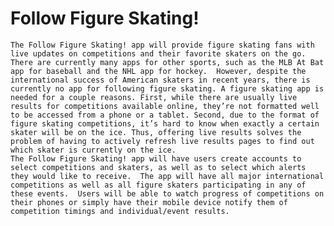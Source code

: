 # Follow Figure Skating!

    The Follow Figure Skating! app will provide figure skating fans with live updates on competitions and their favorite skaters on the go.  There are currently many apps for other sports, such as the MLB At Bat app for baseball and the NHL app for hockey.  However, despite the international success of American skaters in recent years, there is currently no app for following figure skating. A figure skating app is needed for a couple reasons. First, while there are usually live results for competitions available online, they’re not formatted well to be accessed from a phone or a tablet. Second, due to the format of figure skating competitions, it’s hard to know when exactly a certain skater will be on the ice. Thus, offering live results solves the problem of having to actively refresh live results pages to find out which skater is currently on the ice. 
    The Follow Figure Skating! app will have users create accounts to select competitions and skaters, as well as to select which alerts they would like to receive.  The app will have all major international competitions as well as all figure skaters participating in any of these events.  Users will be able to watch progress of competitions on their phones or simply have their mobile device notify them of competition timings and individual/event results.
